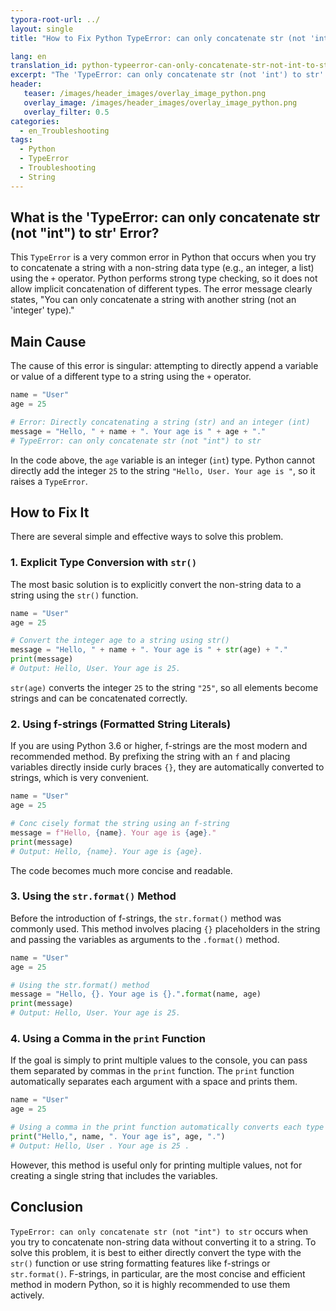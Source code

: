 ```yaml
---
typora-root-url: ../
layout: single
title: "How to Fix Python TypeError: can only concatenate str (not 'int') to str"

lang: en
translation_id: python-typeerror-can-only-concatenate-str-not-int-to-str
excerpt: "The 'TypeError: can only concatenate str (not 'int') to str' in Python occurs when you try to concatenate a string with a non-string type, like an integer. This article explains the cause and how to fix it."
header:
   teaser: /images/header_images/overlay_image_python.png
   overlay_image: /images/header_images/overlay_image_python.png
   overlay_filter: 0.5
categories:
  - en_Troubleshooting
tags:
  - Python
  - TypeError
  - Troubleshooting
  - String
---
```


## What is the 'TypeError: can only concatenate str (not "int") to str' Error?

This `TypeError` is a very common error in Python that occurs when you try to concatenate a string with a non-string data type (e.g., an integer, a list) using the `+` operator.
Python performs strong type checking, so it does not allow implicit concatenation of different types.
The error message clearly states, "You can only concatenate a string with another string (not an 'integer' type)."

## Main Cause

The cause of this error is singular: attempting to directly append a variable or value of a different type to a string using the `+` operator.

```python
name = "User"
age = 25

# Error: Directly concatenating a string (str) and an integer (int)
message = "Hello, " + name + ". Your age is " + age + "."
# TypeError: can only concatenate str (not "int") to str
```

In the code above, the `age` variable is an integer (`int`) type.
Python cannot directly add the integer `25` to the string `"Hello, User. Your age is "`, so it raises a `TypeError`.

## How to Fix It

There are several simple and effective ways to solve this problem.

### 1. Explicit Type Conversion with `str()`

The most basic solution is to explicitly convert the non-string data to a string using the `str()` function.

```python
name = "User"
age = 25

# Convert the integer age to a string using str()
message = "Hello, " + name + ". Your age is " + str(age) + "."
print(message)
# Output: Hello, User. Your age is 25.
```

`str(age)` converts the integer `25` to the string `"25"`, so all elements become strings and can be concatenated correctly.

### 2. Using f-strings (Formatted String Literals)

If you are using Python 3.6 or higher, f-strings are the most modern and recommended method.
By prefixing the string with an `f` and placing variables directly inside curly braces `{}`, they are automatically converted to strings, which is very convenient.

```python
name = "User"
age = 25

# Conc cisely format the string using an f-string
message = f"Hello, {name}. Your age is {age}."
print(message)
# Output: Hello, {name}. Your age is {age}.
```

The code becomes much more concise and readable.

### 3. Using the `str.format()` Method

Before the introduction of f-strings, the `str.format()` method was commonly used.
This method involves placing `{}` placeholders in the string and passing the variables as arguments to the `.format()` method.

```python
name = "User"
age = 25

# Using the str.format() method
message = "Hello, {}. Your age is {}.".format(name, age)
print(message)
# Output: Hello, User. Your age is 25.
```

### 4. Using a Comma in the `print` Function

If the goal is simply to print multiple values to the console, you can pass them separated by commas in the `print` function.
The `print` function automatically separates each argument with a space and prints them.

```python
name = "User"
age = 25

# Using a comma in the print function automatically converts each type to a string for output
print("Hello,", name, ". Your age is", age, ".")
# Output: Hello, User . Your age is 25 .
```

However, this method is useful only for printing multiple values, not for creating a single string that includes the variables.

## Conclusion

`TypeError: can only concatenate str (not "int") to str` occurs when you try to concatenate non-string data without converting it to a string.
To solve this problem, it is best to either directly convert the type with the `str()` function or use string formatting features like f-strings or `str.format()`.
F-strings, in particular, are the most concise and efficient method in modern Python, so it is highly recommended to use them actively.

```